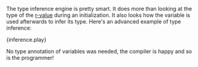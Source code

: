 The type inference engine is pretty smart. It does more than looking at the
type of the
[r-value](https://en.wikipedia.org/wiki/Value_%28computer_science%29#lrvalue)
during an initialization. It also looks how the variable is used afterwards to
infer its type. Here's an advanced example of type inference:

{inference.play}

No type annotation of variables was needed, the compiler is happy and so is the
programmer!
